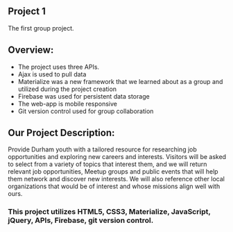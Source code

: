 ## Project 1

The first group project.

## Overview:
+ The project uses three APIs.
+ Ajax is used to pull data
+ Materialize was a new framework that we learned about as a group and utilized during the project creation
+ Firebase was used for persistent data storage
+ The web-app is mobile responsive
+ Git version control used for group collaboration


## Our Project Description:

Provide Durham youth with a tailored resource for researching job opportunities and exploring new careers and interests. Visitors will be asked to select from a variety of topics that interest them, and we will return relevant job opportunities, Meetup groups and public events that will help them network and discover new interests. We will also reference other local organizations that would be of interest and whose missions align well with ours.

### This project utilizes HTML5, CSS3, Materialize, JavaScript, jQuery, APIs, Firebase, git version control.
